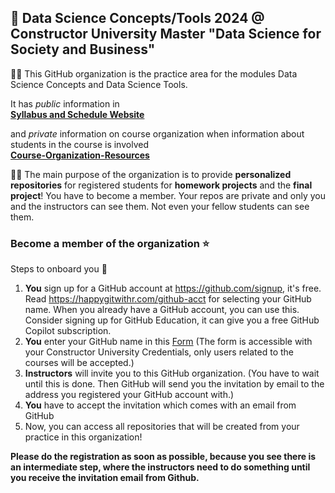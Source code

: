 ## 👋 Data Science Concepts/Tools 2024 @ Constructor University Master "Data Science for Society and Business"

🙋‍♀️
This GitHub organization is the practice area for the modules Data Science Concepts and Data Science Tools.   

It has *public* information in  
[**Syllabus and Schedule Website**](https://cu-f24-mdssb-01-concepts-tools.github.io/Website/)

and *private* information on course organization when information about students in the course is involved    
[**Course-Organization-Resources**](https://github.com/cu-f24-mdssb-01-concepts-tools/Course-Organization-Resources)

👩‍💻 
The main purpose of the organization is to provide **personalized repositories** for registered students for **homework projects** and the **final project**! You have to become a member. 
Your repos are private and only you and the instructors can see them. Not even your fellow students can see them. 


### Become a member of the organization ⭐

Steps to onboard you 👣 

1. **You** sign up for a GitHub account at https://github.com/signup, it's free. Read https://happygitwithr.com/github-acct for selecting your GitHub name. When you already have a GitHub account, you can use this. Consider signing up for GitHub Education, it can give you a free GitHub Copilot subscription. 
2. **You** enter your GitHub name in this [Form](https://forms.office.com/Pages/ResponsePage.aspx?id=PpeO9wtcuEq715iHyVqOvWY2_0g0xmdMnWy3R6Eqe89UN1NSSFNGQ0tWOFpYWVNFOEo4VzdVWTJaSi4u) (The form is accessible with your Constructor University Credentials, only users related to the courses will be accepted.)
3. **Instructors** will invite you to this GitHub organization. (You have to wait until this is done. Then GitHub will send you the invitation by email to the address you registered your GitHub account with.)
4. **You** have to accept the invitation which comes with an email from GitHub
5. Now, you can access all repositories that will be created from your practice in this organization!

**Please do the registration as soon as possible, because you see there is an intermediate step, where the instructors need to do something until you receive the invitation email from Github.**







